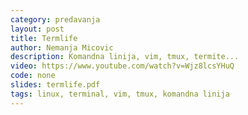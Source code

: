 ```yaml
---
category: predavanja
layout: post
title: Termlife
author: Nemanja Micovic
description: Komandna linija, vim, tmux, termite... 
video: https://www.youtube.com/watch?v=Wjz8lcsYHuQ
code: none
slides: termlife.pdf
tags: linux, terminal, vim, tmux, komandna linija
---
```

